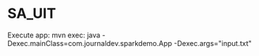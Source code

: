 # SA_UIT
Execute app: mvn exec: java -Dexec.mainClass=com.journaldev.sparkdemo.App -Dexec.args="input.txt"
